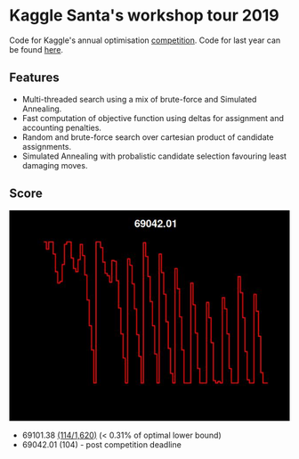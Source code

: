 # Kaggle Santa's workshop tour 2019

Code for Kaggle's annual optimisation
[competition](https://www.kaggle.com/c/santa-workshop-tour-2019).
Code for last year can be found [here](https://github.com/phil8192/tsp-java).

## Features

* Multi-threaded search using a mix of brute-force and Simulated Annealing.
* Fast computation of objective function using deltas for assignment and
  accounting penalties.
* Random and brute-force search over cartesian product of candidate
  assignments.
* Simulated Annealing with probalistic candidate selection favouring least
  damaging moves.

## Score

!["internet traffic cross section"](https://raw.githubusercontent.com/phil8192/kaggle-santa-2019/master/solutions/69042.01.jpg "assigned days") 

* 69101.38 [(114/1,620)](https://www.kaggle.com/edgecrusher/competitions) (< 0.31% of optimal lower bound)
* 69042.01 (104) - post competition deadline